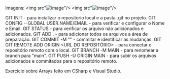 Imagens:
<img src"![image](https://github.com/user-attachments/assets/4a2834eb-7e5c-4bed-84f6-651dd92e735c)"/>
<img src"![image](https://github.com/user-attachments/assets/fdfed039-350b-4521-b52f-205cf203e5df)"/>

GIT INIT - para incializar o repositorio local e a pasta .git no projeto.
GIT CONFIG --GLOBAL USER.NAME/EMAIL - para verificar e configurar o Nome e Email.
GIT STATUS - para verificar os arquivo não adicionados e adicionados.
GIT ADD . - para adicionar todos os arquivos a área de preparação.
GIT COMMIT -M "<MENSAGE>" - commitar e identificar as mudanças.
GIT GIT REMOTE ADD ORIGIN <URL DO REPOSITÓRIO> - para conectar o repositório remoto com o local.
GIT BRANCH -M MAIN - para renomear a branch para "main".
GIT PUSH -U ORIGIN MAIN - para subir os arquivos adicionados e commitados para o repositório remoto.

Exercício sobre Arrays feito em CSharp e Visual Studio.
